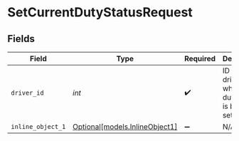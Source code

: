 # SetCurrentDutyStatusRequest


## Fields

| Field                                                        | Type                                                         | Required                                                     | Description                                                  |
| ------------------------------------------------------------ | ------------------------------------------------------------ | ------------------------------------------------------------ | ------------------------------------------------------------ |
| `driver_id`                                                  | *int*                                                        | :heavy_check_mark:                                           | ID of the driver for whom the duty status is being set.      |
| `inline_object_1`                                            | [Optional[models.InlineObject1]](../models/inlineobject1.md) | :heavy_minus_sign:                                           | N/A                                                          |